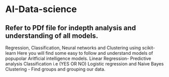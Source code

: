 # AI-Data-science
## Refer to PDf file for indepth analysis and understanding of all models.
Regression, Classification, Neural networks and Clustering using scikit-learn
Here you will find some easy to follow and understand models of popupolar Aritficial intelligence models.
Linear Regression- Predictive analysis
Classification i.e (YES OR NO) Logistic regression and Naive Bayes
Clustering - Find groups and grouping our data.

